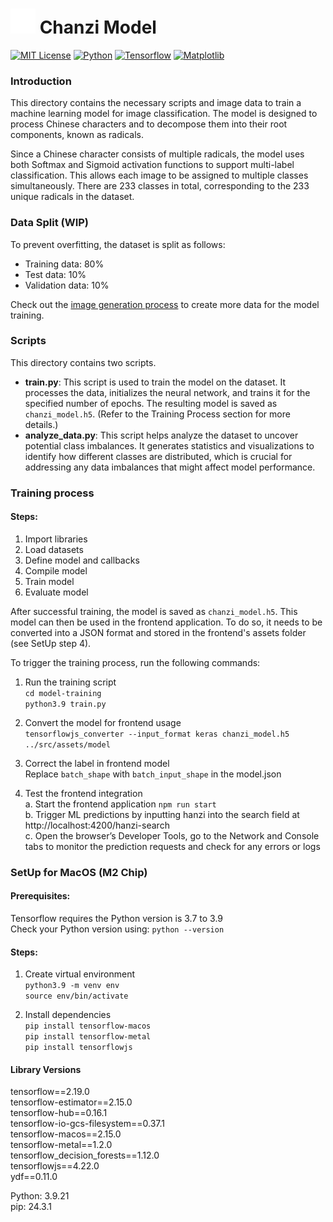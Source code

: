 <h1>
    <img style="width: 40px;" src="../.github/images/favicon.ico">
    Chanzi Model
</h1>

[![MIT License](https://img.shields.io/badge/license-MIT-blue.svg?color=blue)](./../LICENSE.md)
[![Python](https://img.shields.io/badge/Python-3776AB?logo=python&logoColor=fff)](https://www.python.org/)
[![Tensorflow](https://img.shields.io/badge/Tensorflow-FFA800?logo=tensorflow&logoColor=fff)](https://www.tensorflow.org/)
[![Matplotlib](https://custom-icon-badges.demolab.com/badge/Matplotlib-3776AB?logo=matplotlib&logoColor=fff)](https://matplotlib.org/)

### Introduction
This directory contains the necessary scripts and image data to train a machine learning model for image classification.
The model is designed to process Chinese characters and to decompose them into their root components, known as radicals.

Since a Chinese character consists of multiple radicals, the model uses both Softmax and Sigmoid activation functions to support multi-label classification. 
This allows each image to be assigned to multiple classes simultaneously. There are 233 classes in total, corresponding to the 233 unique radicals in the dataset.


### Data Split (WIP)
To prevent overfitting, the dataset is split as follows:
- Training data: 80%
- Test data: 10%
- Validation data: 10%

Check out the [image generation process](./../src/app/image-generation/README.md) to create more data for the model training.


### Scripts
This directory contains two scripts.
- **train.py**: This script is used to train the model on the dataset. It processes the data, initializes the neural network, and trains it for the specified number of epochs. The resulting model is saved as ```chanzi_model.h5```. (Refer to the Training Process section for more details.)
- **analyze_data.py**: This script helps analyze the dataset to uncover potential class imbalances. It generates statistics and visualizations to identify how different classes are distributed, which is crucial for addressing any data imbalances that might affect model performance.

### Training process
#### Steps:
1. Import libraries
2. Load datasets
3. Define model and callbacks
4. Compile model
5. Train model
6. Evaluate model

After successful training, the model is saved as `chanzi_model.h5`. 
This model can then be used in the frontend application. 
To do so, it needs to be converted into a JSON format and stored in the frontend's assets folder (see SetUp step 4).

To trigger the training process, run the following commands:
1. Run the training script \
   `cd model-training` \
   `python3.9 train.py`

2. Convert the model for frontend usage \
   `tensorflowjs_converter --input_format keras chanzi_model.h5 ../src/assets/model`

3. Correct the label in frontend model \
Replace ```batch_shape``` with ```batch_input_shape``` in the model.json

4. Test the frontend integration \
a. Start the frontend application ```npm run start``` \
b. Trigger ML predictions by inputting hanzi into the search field at http://localhost:4200/hanzi-search \
c. Open the browser’s Developer Tools, go to the Network and Console tabs to monitor the prediction requests and check for any errors or logs

### SetUp for MacOS (M2 Chip)

#### Prerequisites: 
Tensorflow requires the Python version is 3.7 to 3.9 \
Check your Python version using: `python --version`

#### Steps:
1. Create virtual environment \
`python3.9 -m venv env` \
`source env/bin/activate`

2. Install dependencies \
`pip install tensorflow-macos` \
`pip install tensorflow-metal` \
`pip install tensorflowjs`

   
#### Library Versions
tensorflow==2.19.0 \
tensorflow-estimator==2.15.0 \
tensorflow-hub==0.16.1 \
tensorflow-io-gcs-filesystem==0.37.1 \
tensorflow-macos==2.15.0 \
tensorflow-metal==1.2.0 \
tensorflow_decision_forests==1.12.0 \
tensorflowjs==4.22.0 \
ydf==0.11.0 

Python: 3.9.21 \
pip: 24.3.1 
